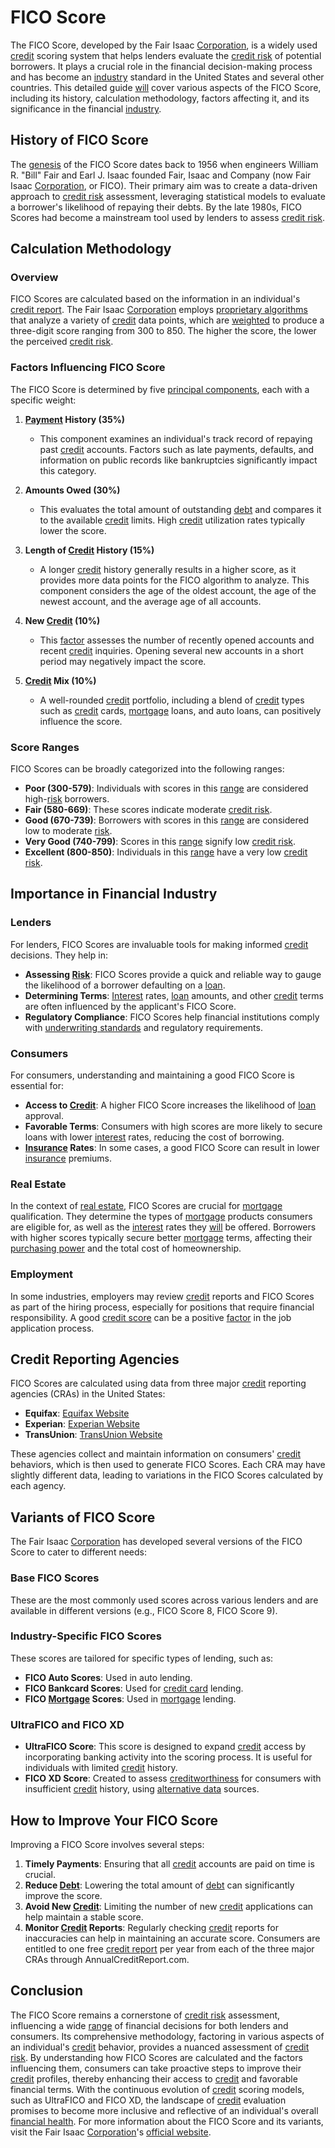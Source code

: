 # FICO Score

The FICO Score, developed by the Fair Isaac [Corporation](../c/corporation.md), is a widely used [credit](../c/credit.md) scoring system that helps lenders evaluate the [credit risk](../c/credit_risk.md) of potential borrowers. It plays a crucial role in the financial decision-making process and has become an [industry](../i/industry.md) standard in the United States and several other countries. This detailed guide [will](../w/will.md) cover various aspects of the FICO Score, including its history, calculation methodology, factors affecting it, and its significance in the financial [industry](../i/industry.md).

## History of FICO Score

The [genesis](../g/genesis.md) of the FICO Score dates back to 1956 when engineers William R. "Bill" Fair and Earl J. Isaac founded Fair, Isaac and Company (now Fair Isaac [Corporation](../c/corporation.md), or FICO). Their primary aim was to create a data-driven approach to [credit risk](../c/credit_risk.md) assessment, leveraging statistical models to evaluate a borrower's likelihood of repaying their debts. By the late 1980s, FICO Scores had become a mainstream tool used by lenders to assess [credit risk](../c/credit_risk.md).

## Calculation Methodology

### Overview

FICO Scores are calculated based on the information in an individual's [credit report](../c/credit_report.md). The Fair Isaac [Corporation](../c/corporation.md) employs [proprietary algorithms](../p/proprietary_algorithms.md) that analyze a variety of [credit](../c/credit.md) data points, which are [weighted](../w/weighted.md) to produce a three-digit score ranging from 300 to 850. The higher the score, the lower the perceived [credit risk](../c/credit_risk.md).

### Factors Influencing FICO Score

The FICO Score is determined by five [principal components](../p/principal_components_in_trading.md), each with a specific weight:

1. **[Payment](../p/payment.md) History (35%)**
   - This component examines an individual's track record of repaying past [credit](../c/credit.md) accounts. Factors such as late payments, defaults, and information on public records like bankruptcies significantly impact this category.

2. **Amounts Owed (30%)**
   - This evaluates the total amount of outstanding [debt](../d/debt.md) and compares it to the available [credit](../c/credit.md) limits. High [credit](../c/credit.md) utilization rates typically lower the score.

3. **Length of [Credit](../c/credit.md) History (15%)**
   - A longer [credit](../c/credit.md) history generally results in a higher score, as it provides more data points for the FICO algorithm to analyze. This component considers the age of the oldest account, the age of the newest account, and the average age of all accounts.

4. **New [Credit](../c/credit.md) (10%)**
   - This [factor](../f/factor.md) assesses the number of recently opened accounts and recent [credit](../c/credit.md) inquiries. Opening several new accounts in a short period may negatively impact the score.

5. **[Credit](../c/credit.md) Mix (10%)**
   - A well-rounded [credit](../c/credit.md) portfolio, including a blend of [credit](../c/credit.md) types such as [credit](../c/credit.md) cards, [mortgage](../m/mortgage.md) loans, and auto loans, can positively influence the score.

### Score Ranges

FICO Scores can be broadly categorized into the following ranges:

- **Poor (300-579)**: Individuals with scores in this [range](../r/range.md) are considered high-[risk](../r/risk.md) borrowers.
- **Fair (580-669)**: These scores indicate moderate [credit risk](../c/credit_risk.md).
- **Good (670-739)**: Borrowers with scores in this [range](../r/range.md) are considered low to moderate [risk](../r/risk.md).
- **Very Good (740-799)**: Scores in this [range](../r/range.md) signify low [credit risk](../c/credit_risk.md).
- **Excellent (800-850)**: Individuals in this [range](../r/range.md) have a very low [credit risk](../c/credit_risk.md).

## Importance in Financial Industry

### Lenders

For lenders, FICO Scores are invaluable tools for making informed [credit](../c/credit.md) decisions. They help in:

- **Assessing [Risk](../r/risk.md)**: FICO Scores provide a quick and reliable way to gauge the likelihood of a borrower defaulting on a [loan](../l/loan.md).
- **Determining Terms**: [Interest](../i/interest.md) rates, [loan](../l/loan.md) amounts, and other [credit](../c/credit.md) terms are often influenced by the applicant's FICO Score.
- **Regulatory Compliance**: FICO Scores help financial institutions comply with [underwriting standards](../u/underwriting_standards.md) and regulatory requirements.

### Consumers

For consumers, understanding and maintaining a good FICO Score is essential for:

- **Access to [Credit](../c/credit.md)**: A higher FICO Score increases the likelihood of [loan](../l/loan.md) approval.
- **Favorable Terms**: Consumers with high scores are more likely to secure loans with lower [interest](../i/interest.md) rates, reducing the cost of borrowing.
- **[Insurance](../i/insurance.md) Rates**: In some cases, a good FICO Score can result in lower [insurance](../i/insurance.md) premiums.

### Real Estate

In the context of [real estate](../r/real_estate.md), FICO Scores are crucial for [mortgage](../m/mortgage.md) qualification. They determine the types of [mortgage](../m/mortgage.md) products consumers are eligible for, as well as the [interest](../i/interest.md) rates they [will](../w/will.md) be offered. Borrowers with higher scores typically secure better [mortgage](../m/mortgage.md) terms, affecting their [purchasing power](../p/purchasing_power.md) and the total cost of homeownership.

### Employment

In some industries, employers may review [credit](../c/credit.md) reports and FICO Scores as part of the hiring process, especially for positions that require financial responsibility. A good [credit score](../c/credit_score.md) can be a positive [factor](../f/factor.md) in the job application process.

## Credit Reporting Agencies

FICO Scores are calculated using data from three major [credit](../c/credit.md) reporting agencies (CRAs) in the United States:

- **Equifax**: [Equifax Website](https://www.equifax.com)
- **Experian**: [Experian Website](https://www.experian.com)
- **TransUnion**: [TransUnion Website](https://www.transunion.com)

These agencies collect and maintain information on consumers' [credit](../c/credit.md) behaviors, which is then used to generate FICO Scores. Each CRA may have slightly different data, leading to variations in the FICO Scores calculated by each agency.

## Variants of FICO Score

The Fair Isaac [Corporation](../c/corporation.md) has developed several versions of the FICO Score to cater to different needs:

### Base FICO Scores

These are the most commonly used scores across various lenders and are available in different versions (e.g., FICO Score 8, FICO Score 9).

### Industry-Specific FICO Scores

These scores are tailored for specific types of lending, such as:

- **FICO Auto Scores**: Used in auto lending.
- **FICO Bankcard Scores**: Used for [credit card](../c/credit_card.md) lending.
- **FICO [Mortgage](../m/mortgage.md) Scores**: Used in [mortgage](../m/mortgage.md) lending.

### UltraFICO and FICO XD

- **UltraFICO Score**: This score is designed to expand [credit](../c/credit.md) access by incorporating banking activity into the scoring process. It is useful for individuals with limited [credit](../c/credit.md) history.
- **FICO XD Score**: Created to assess [creditworthiness](../c/creditworthiness.md) for consumers with insufficient [credit](../c/credit.md) history, using [alternative data](../a/alternative_data.md) sources.

## How to Improve Your FICO Score

Improving a FICO Score involves several steps:

1. **Timely Payments**: Ensuring that all [credit](../c/credit.md) accounts are paid on time is crucial.
2. **Reduce [Debt](../d/debt.md)**: Lowering the total amount of [debt](../d/debt.md) can significantly improve the score.
3. **Avoid New [Credit](../c/credit.md)**: Limiting the number of new [credit](../c/credit.md) applications can help maintain a stable score.
4. **Monitor [Credit](../c/credit.md) Reports**: Regularly checking [credit](../c/credit.md) reports for inaccuracies can help in maintaining an accurate score. Consumers are entitled to one free [credit report](../c/credit_report.md) per year from each of the three major CRAs through AnnualCreditReport.com.

## Conclusion

The FICO Score remains a cornerstone of [credit risk](../c/credit_risk.md) assessment, influencing a wide [range](../r/range.md) of financial decisions for both lenders and consumers. Its comprehensive methodology, factoring in various aspects of an individual's [credit](../c/credit.md) behavior, provides a nuanced assessment of [credit risk](../c/credit_risk.md). By understanding how FICO Scores are calculated and the factors influencing them, consumers can take proactive steps to improve their [credit](../c/credit.md) profiles, thereby enhancing their access to [credit](../c/credit.md) and favorable financial terms. With the continuous evolution of [credit](../c/credit.md) scoring models, such as UltraFICO and FICO XD, the landscape of [credit](../c/credit.md) evaluation promises to become more inclusive and reflective of an individual's overall [financial health](../f/financial_health.md). For more information about the FICO Score and its variants, visit the Fair Isaac [Corporation](../c/corporation.md)'s [official website](https://www.fico.com).